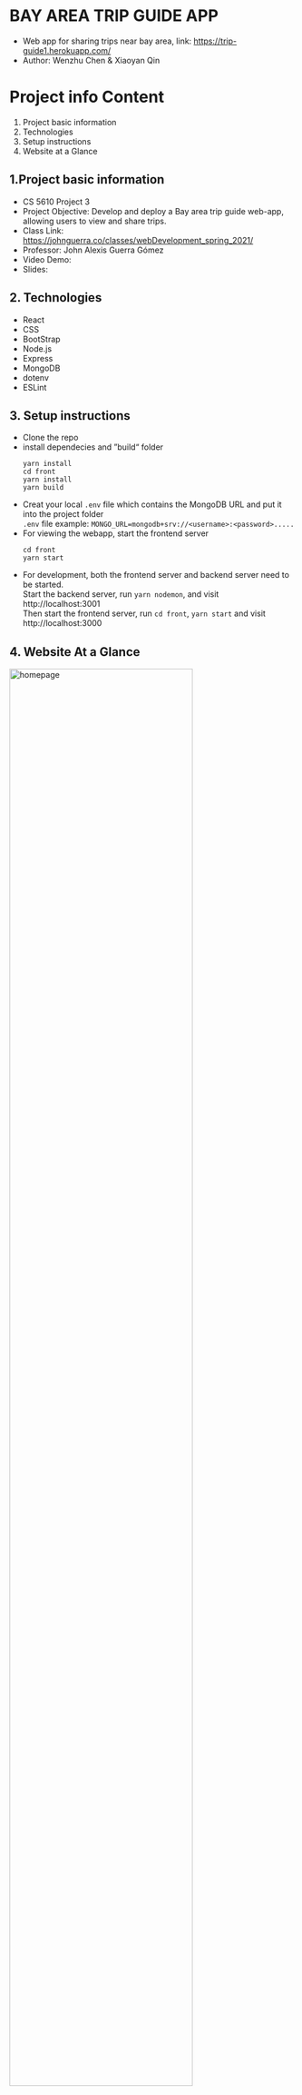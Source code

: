 # BAY AREA TRIP GUIDE APP
- Web app for sharing trips near bay area, link: https://trip-guide1.herokuapp.com/
- Author: Wenzhu Chen & Xiaoyan Qin

# Project info Content
1. Project basic information
2. Technologies
3. Setup instructions
4. Website at a Glance

## 1.Project basic information
- CS 5610 Project 3
- Project Objective: Develop and deploy a Bay area trip guide web-app, allowing users to view and share trips.
- Class Link: https://johnguerra.co/classes/webDevelopment_spring_2021/
- Professor: John Alexis Guerra Gómez
- Video Demo: 
- Slides: 

## 2. Technologies
- React
- CSS
- BootStrap
- Node.js
- Express
- MongoDB
- dotenv
- ESLint

## 3. Setup instructions
- Clone the repo
- install dependecies and ”build“ folder
   ```
   yarn install
   cd front
   yarn install
   yarn build
   ```
- Creat your local `.env` file which contains the MongoDB URL and put it into the project folder
   <br>`.env` file example: `MONGO_URL=mongodb+srv://<username>:<password>.....`
- For viewing the webapp, start the frontend server
   ```
   cd front
   yarn start
   ```
- For development, both the frontend server and backend server need to be started. 
   <br> Start the backend server, run  `yarn nodemon`, and visit http://localhost:3001
   <br> Then start the frontend server, run `cd front`, `yarn start` and visit http://localhost:3000

## 4. Website At a Glance
<img width="80%" alt="homepage" src="https://user-images.githubusercontent.com/51281099/114477948-0ed11700-9bb2-11eb-9744-23395ed341ab.png">
